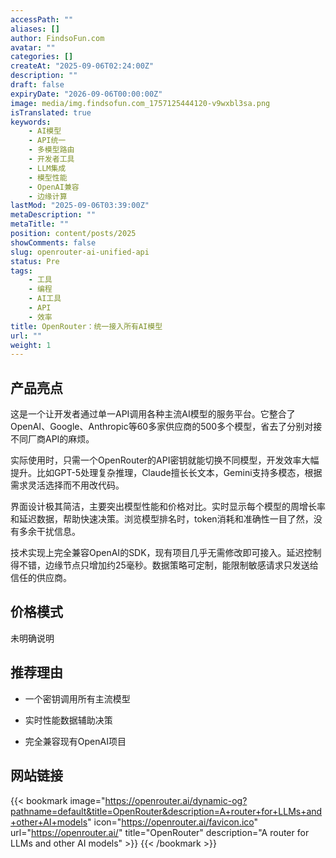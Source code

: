 ```yaml
---
accessPath: ""
aliases: []
author: FindsoFun.com
avatar: ""
categories: []
createAt: "2025-09-06T02:24:00Z"
description: ""
draft: false
expiryDate: "2026-09-06T00:00:00Z"
image: media/img.findsofun.com_1757125444120-v9wxbl3sa.png
isTranslated: true
keywords:
    - AI模型
    - API统一
    - 多模型路由
    - 开发者工具
    - LLM集成
    - 模型性能
    - OpenAI兼容
    - 边缘计算
lastMod: "2025-09-06T03:39:00Z"
metaDescription: ""
metaTitle: ""
position: content/posts/2025
showComments: false
slug: openrouter-ai-unified-api
status: Pre
tags:
    - 工具
    - 编程
    - AI工具
    - API
    - 效率
title: OpenRouter：统一接入所有AI模型
url: ""
weight: 1
---
```

## 产品亮点
这是一个让开发者通过单一API调用各种主流AI模型的服务平台。它整合了OpenAI、Google、Anthropic等60多家供应商的500多个模型，省去了分别对接不同厂商API的麻烦。

实际使用时，只需一个OpenRouter的API密钥就能切换不同模型，开发效率大幅提升。比如GPT-5处理复杂推理，Claude擅长长文本，Gemini支持多模态，根据需求灵活选择而不用改代码。

界面设计极其简洁，主要突出模型性能和价格对比。实时显示每个模型的周增长率和延迟数据，帮助快速决策。浏览模型排名时，token消耗和准确性一目了然，没有多余干扰信息。

技术实现上完全兼容OpenAI的SDK，现有项目几乎无需修改即可接入。延迟控制得不错，边缘节点只增加约25毫秒。数据策略可定制，能限制敏感请求只发送给信任的供应商。

## 价格模式
<!--more-->未明确说明

## 推荐理由
- 一个密钥调用所有主流模型

- 实时性能数据辅助决策

- 完全兼容现有OpenAI项目

## 网站链接
{{< bookmark image="https://openrouter.ai/dynamic-og?pathname=default&title=OpenRouter&description=A+router+for+LLMs+and+other+AI+models" icon="https://openrouter.ai/favicon.ico" url="https://openrouter.ai/" title="OpenRouter" description="A router for LLMs and other AI models" >}}
{{< /bookmark >}}

